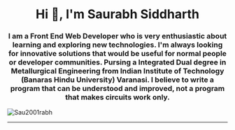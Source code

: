 <h1 align="center">Hi 👋, I'm Saurabh Siddharth</h1>
<h3 align="center">I am a Front End Web Developer who is very enthusiastic about learning and exploring new technologies. I'm always looking for innovative solutions that would be useful for normal people or developer communities. Pursing a Integrated Dual degree in Metallurgical Engineering from Indian Institute of Technology (Banaras Hindu University) Varanasi. I believe to write a program that can be understood and improved, not a program that makes circuits work only.</h3>

<p align="left"> <img src="https://komarev.com/ghpvc/?username=Sau2001rabh" alt="Sau2001rabh" /> </p><hr>

